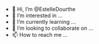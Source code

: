 - 👋 Hi, I’m @EstelleDourthe
- 👀 I’m interested in ...
- 🌱 I’m currently learning ...
- 💞️ I’m looking to collaborate on ...
- 📫 How to reach me ...

<!---
EstelleDourthe/EstelleDourthe is a ✨ special ✨ repository because its `README.md` (this file) appears on your GitHub profile.
You can click the Preview link to take a look at your changes.
--->

